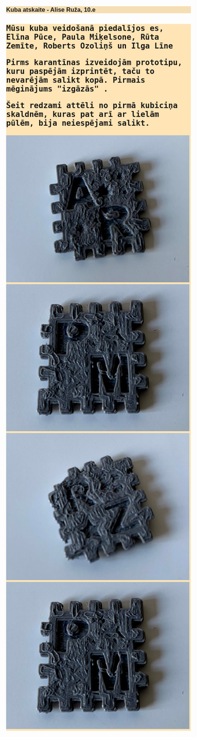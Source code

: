 <html>
<head>
<title> Kuba atskaite </title>
<meta charset="UTF-8">
        <style>
            body {background-image: url('Photos/kopiga1.jpg'); }
            h1 {background-color: Linen ;font-size: 26;}
            h2 {background-color: Moccasin ; font-family: monospace}
            h3 {background-color: Wheat ; font-family: "Trebuchet MS", Helvetica, sans-serif ; font-size: 90; }
                    article {-webkit-flex: 3;
  -ms-flex: 3;flex: 3; background-color: #e6ccff ; padding: 10px;}
         </style>  
		 <body>
		 <p><h3> Kuba atskaite - Alise Ruža, 10.e </h3></p>
		 <p><h2> Mūsu kuba veidošanā piedalījos es, Elīna Pūce, Paula Miķelsone, Rūta Zemīte, Roberts Ozoliņš un Ilga Līne 
		 <p>Pirms karantīnas izveidojām prototipu, kuru paspējām izprintēt, taču to nevarējām salikt kopā. Pirmais mēginājums "izgāzās" . </p>
		 <p> Šeit redzami attēli no pirmā kubiciņa skaldnēm, kuras pat arī ar lielām pūlēm, bija neiespējami salikt.  </p>
		 <img src="Photos/ar.jpg" alt="Alise" width="500" height="400"> <img src="Photos/pm.jpg" alt="Paula" width="500" height="400">
		 <img src="Photos/rz.jpg" alt="Alise" width="500" height="400"> <img src="Photos/pm.jpg" alt="Paula" width="500" height="400">
		 
		 